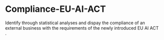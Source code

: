 # Compliance-EU-AI-ACT
Identify through statistical analyses and dispay the compliance of an external business with the requirements of the newly introduced EU AI ACT .
